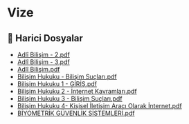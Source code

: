 # Vize


<!--Index-->

## 📂 Harici Dosyalar

- [Adlî Bilişim - 2.pdf](./Adl%C3%AE%20Bili%C5%9Fim%20-%202.pdf)
- [Adlî Bilişim - 3.pdf](./Adl%C3%AE%20Bili%C5%9Fim%20-%203.pdf)
- [Adlî Bilişim.pdf](./Adl%C3%AE%20Bili%C5%9Fim.pdf)
- [Bilişim Hukuku - Bilişim Suçları.pdf](./Bili%C5%9Fim%20Hukuku%20-%20Bili%C5%9Fim%20Su%C3%A7lar%C4%B1.pdf)
- [Bilişim Hukuku 1 - GİRİŞ.pdf](./Bili%C5%9Fim%20Hukuku%201%20-%20G%C4%B0R%C4%B0%C5%9E.pdf)
- [Bilişim Hukuku 2 - İnternet Kavramları.pdf](./Bili%C5%9Fim%20Hukuku%202%20-%20%C4%B0nternet%20Kavramlar%C4%B1.pdf)
- [Bilişim Hukuku 3 - Bilişim Suçları.pdf](./Bili%C5%9Fim%20Hukuku%203%20-%20Bili%C5%9Fim%20Su%C3%A7lar%C4%B1.pdf)
- [Bilişim Hukuku 4- Kişisel İletişim Aracı Olarak İnternet.pdf](./Bili%C5%9Fim%20Hukuku%204-%20Ki%C5%9Fisel%20%C4%B0leti%C5%9Fim%20Arac%C4%B1%20Olarak%20%C4%B0nternet.pdf)
- [BİYOMETRİK GÜVENLİK SİSTEMLERİ.pdf](./B%C4%B0YOMETR%C4%B0K%20G%C3%9CVENL%C4%B0K%20S%C4%B0STEMLER%C4%B0.pdf)


<!--Index-->

